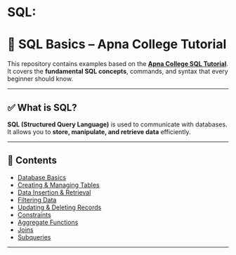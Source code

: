 # SQL:

# 📘 SQL Basics – Apna College Tutorial

This repository contains examples based on the **[Apna College SQL Tutorial](https://www.youtube.com/watch?v=hlGoQC332VM&t=1005s)**.  
It covers the **fundamental SQL concepts**, commands, and syntax that every beginner should know.

---

## ✅ What is SQL?

**SQL (Structured Query Language)** is used to communicate with databases.  
It allows you to **store, manipulate, and retrieve data** efficiently.

---

## 📂 Contents
- [Database Basics](#database-basics)
- [Creating & Managing Tables](#creating--managing-tables)
- [Data Insertion & Retrieval](#data-insertion--retrieval)
- [Filtering Data](#filtering-data)
- [Updating & Deleting Records](#updating--deleting-records)
- [Constraints](#constraints)
- [Aggregate Functions](#aggregate-functions)
- [Joins](#joins)
- [Subqueries](#subqueries)

---


